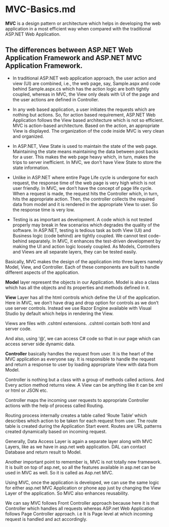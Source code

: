 # MVC-Basics.md

**MVC** is a design pattern or architecture which helps in developing the web application in a most efficient way when compared with the traditional ASP.NET Web Application.

## The differences between ASP.NET Web Application Framework and ASP.NET MVC Application Framework.

- In traditional ASP.NET web application approach, the user action and view (UI) are combined, i.e., the web page, say, Sample.aspx and code behind Sample.aspx.cs which has the action logic are both tightly coupled, whereas in MVC, the View only deals with UI of the page and the user actions are defined in Controller.

- In any web based application, a user initiates the requests which are nothing but actions. So, for action based requirement, ASP.NET Web Application follows the View based architecture which is not so efficient. MVC is action-based architecture. Based on the action, an appropriate View is displayed. The organization of the code inside MVC is very clean and organized.

- In ASP.NET, View State is used to maintain the state of the web page. Maintaining the state means maintaining the data between post backs for a user. This makes the web page heavy which, in turn, makes the trips to server inefficient. In MVC, we don’t have View State to store the state information.

- Unlike in ASP.NET where entire Page Life cycle is undergone for each request, the response time of the web page is very high which is not user friendly. In MVC, we don’t have the concept of page life cycle. When a request is made, the request hits the Controller which, in turn, hits the appropriate action. Then, the controller collects the required data from model and it is rendered in the appropriate View to user. So the response time is very low.

- Testing is as important as development. A code which is not tested properly may break in few scenarios which degrades the quality of the software. In ASP.NET, testing is tedious task as both View (UI) and Business logic (code behind) are tightly coupled. We cannot test code-behind separately. In MVC, it enhances the test-driven development by making the UI and action logic loosely coupled. As Models, Controllers and Views are all separate layers, they can be tested easily.



Basically, MVC makes the design of the application into three layers namely Model, View, and Controller. Each of these components are built to handle different aspects of the application.

**Model** layer represent the objects in our Application. Model is also a class which has all the objects and its properties and methods defined in it.

**View** Layer has all the html controls which define the UI of the application. Here in MVC, we don’t have drag and drop option for controls as we don’t use server controls. Instead we use Razor Engine available with Visual Studio by default which helps in rendering the View.

Views are files with .cshtml extensions. .cshtml contain both html and server code.

And also, using ‘@’, we can access C# code so that in our page which can access server side dynamic data.

**Controller** basically handles the request from user. It is the heart of the MVC application as everyone say. It is responsible to handle the request and return a response to user by loading appropriate View with data from Model.

Controller is nothing but a class with a group of methods called actions. And Every action method returns view. A View can be anything like it can be xml or html or JSON etc.

Controller maps the incoming user requests to appropriate Controller actions with the help of process called Routing.

Routing process internally creates a table called ‘Route Table’ which describes which action to be taken for each request from user. The route table is created during the Application Start event. Routes are URL patterns created dynamically based on incoming request.

Generally, Data Access Layer is again a separate layer along with MVC Layers, like as we have in asp.net web application. DAL can contact Database and return result to Model.

Another important point to remember is, MVC is not totally new framework. It is built on top of asp.net, so all the features available in asp.net can be used in MVC as well. So it is called as Asp.net MVC.

Using MVC, once the application is developed, we can use the same logic for either asp.net MVC Application or phone app just by changing the View Layer of the application. So MVC also enhances reusability.

We can say MVC follows Front Controller approach because here it is that Controller which handles all requests whereas ASP.net Web Application follows Page Controller approach. i.e It is Page level at which incoming request is handled and act accordingly.